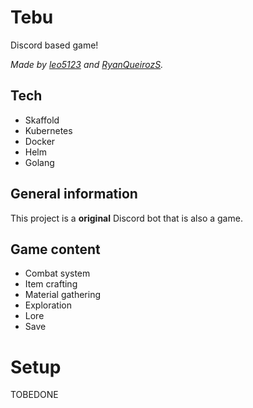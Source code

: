 # Tebu

Discord based game!

*Made by [leo5123](https://github.com/leo5123) and [RyanQueirozS](https://github.com/RyanQueirozS).*

## Tech

- Skaffold
- Kubernetes
- Docker
- Helm
- Golang
 
## General information
This project is a **original** Discord bot that is also a game.

## Game content

- Combat system
- Item crafting
- Material gathering
- Exploration
- Lore
- Save

# Setup
TOBEDONE
